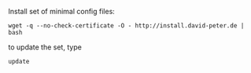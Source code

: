 Install set of minimal config files:

`wget -q --no-check-certificate -O - http://install.david-peter.de | bash`

to update the set, type

`update`
